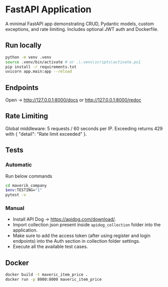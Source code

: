 # FastAPI Application


A minimal FastAPI app demonstrating CRUD, Pydantic models, custom exceptions, and rate limiting. Includes optional JWT auth and Dockerfile.


## Run locally
```bash
python -m venv .venv
source .venv/bin/activate # or .\.venv\scripts\activate.ps1
pip install -r requirements.txt
uvicorn app.main:app --reload
```

## Endpoints

Open -> http://127.0.0.1:8000/docs or http://127.0.0.1:8000/redoc

## Rate Limiting

Global middleware: 5 requests / 60 seconds per IP. Exceeding returns 429 with { "detail": "Rate limit exceeded" }.

## Tests

### Automatic

Run below commands

```bash
cd maverik_company
$env:TESTING="1"
pytest -v
```

### Manual

- Install API Dog -> https://apidog.com/download/.
- Import collection json present inside `apidog_collection` folder into the application.
- Make sure to add the access token (after using register and login endpoints) into the Auth section in collection folder settings.
- Execute all the available test cases.

## Docker

```bash
docker build -t maveric_item_price .
docker run -p 8000:8000 maveric_item_price
```
